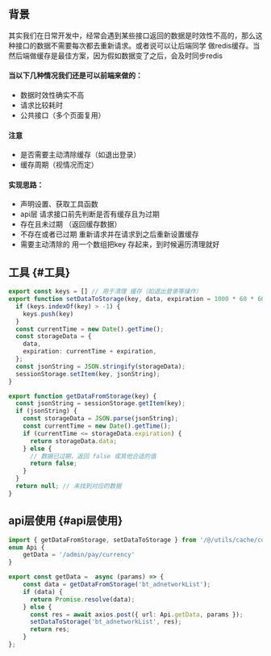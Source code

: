 ## 背景
其实我们在日常开发中，经常会遇到某些接口返回的数据是时效性不高的，那么这种接口的数据不需要每次都去重新请求。或者说可以让后端同学 做redis缓存。当然后端做缓存是最佳方案，因为假如数据变了之后，会及时同步redis

#### 当以下几种情况我们还是可以前端来做的：
* 数据时效性确实不高
* 请求比较耗时
* 公共接口（多个页面复用）

#### 注意
* 是否需要主动清除缓存（如退出登录）
* 缓存周期（视情况而定）

#### 实现思路：
* 声明设置、获取工具函数
* api层 请求接口前先判断是否有缓存且为过期
* 存在且未过期 （返回缓存数据）
* 不存在或者已过期 重新请求并在请求到之后重新设置缓存
* 需要主动清除的 用一个数组把key 存起来，到时候遍历清理就好

## 工具 {#工具}
```typescript
export const keys = [] // 用于清理 缓存（如退出登录等操作）
export function setDataToStorage(key, data, expiration = 1000 * 60 * 60 * 1) {
  if (keys.indexOf(key) > -1) {
    keys.push(key)
  }
  const currentTime = new Date().getTime();
  const storageData = {
    data,
    expiration: currentTime + expiration,
  };
  const jsonString = JSON.stringify(storageData);
  sessionStorage.setItem(key, jsonString);
}

export function getDataFromStorage(key) {
  const jsonString = sessionStorage.getItem(key);
  if (jsonString) {
    const storageData = JSON.parse(jsonString);
    const currentTime = new Date().getTime();
    if (currentTime <= storageData.expiration) {
      return storageData.data;
    } else {
      // 数据已过期，返回 false 或其他合适的值
      return false;
    }
  }
  return null; // 未找到对应的数据
}
```
## api层使用 {#api层使用}

```typescript
import { getDataFromStorage, setDataToStorage } from '/@/utils/cache/common'
enum Api {
    getData = '/admin/pay/currency'
}

export const getData =  async (params) => {
    const data = getDataFromStorage('bt_adnetworkList');
    if (data) {
      return Promise.resolve(data);
    } else {
      const res = await axios.post({ url: Api.getData, params });
      setDataToStorage('bt_adnetworkList', res);
      return res;
    }
};
```